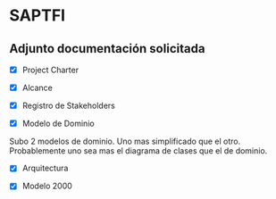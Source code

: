 # SAPTFI

## Adjunto documentación solicitada
- [x] Project Charter
- [x] Alcance
- [x] Registro de Stakeholders


- [x] Modelo de Dominio


Subo 2 modelos de dominio. Uno mas simplificado que el otro. Probablemente uno sea mas el diagrama de clases que el de dominio. 


- [x] Arquitectura
- [x] Modelo 2000

